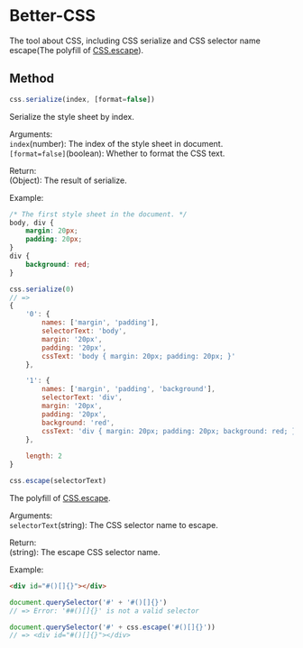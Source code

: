 # Better-CSS
The tool about CSS, including CSS serialize and CSS selector name escape(The polyfill of [CSS.escape](https://drafts.csswg.org/cssom/#the-css.escape%28%29-method)).  

## Method
```js
css.serialize(index, [format=false])
```  
Serialize the style sheet by index.  
  
Arguments:  
```index```(number): The index of the style sheet in document.  
```[format=false]```(boolean): Whether to format the CSS text.  

Return:   
(Object): The result of serialize.  
  
Example:    

```css
/* The first style sheet in the document. */
body, div {
    margin: 20px;
    padding: 20px;
}
div {
    background: red;
}
```
```js
css.serialize(0)
// => 
{
    '0': { 
        names: ['margin', 'padding'], 
        selectorText: 'body', 
        margin: '20px', 
        padding: '20px', 
        cssText: 'body { margin: 20px; padding: 20px; }' 
    },

    '1': { 
        names: ['margin', 'padding', 'background'], 
        selectorText: 'div', 
        margin: '20px', 
        padding: '20px', 
        background: 'red', 
        cssText: 'div { margin: 20px; padding: 20px; background: red; }' 
    },
    
    length: 2
}
```
   
```js
css.escape(selectorText)
```   
The polyfill of [CSS.escape](https://drafts.csswg.org/cssom/#the-css.escape%28%29-method).  
  
Arguments:  
```selectorText```(string):  The CSS selector name to escape.  
  
Return:  
(string): The escape CSS selector name.  
  
Example:  

```html
<div id="#()[]{}"></div>
```        
```js
document.querySelector('#' + '#()[]{}')
// => Error: '##()[]{}' is not a valid selector

document.querySelector('#' + css.escape('#()[]{}'))
// => <div id="#()[]{}"></div>
```